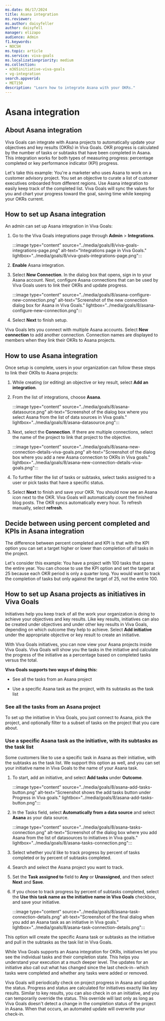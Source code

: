 ```yaml
---
ms.date: 06/17/2024
title: Asana integration
ms.reviewer: 
ms.author: daisyfeller
author: daisyfell
manager: elizapo
audience: Admin
f1.keywords:
- NOCSH
ms.topic: article
ms.service: viva-goals
ms.localizationpriority: medium
ms.collection:  
- m365initiative-viva-goals
- vg-integration
search.appverid:
- MET150
description: "Learn how to integrate Asana with your OKRs."
---
```


# Asana integration

## About Asana integration

Viva Goals can integrate with Asana projects to automatically update your objectives and key results (OKRs) in Viva Goals. OKR progress is calculated by the number of tasks or subtasks that have been completed in Asana. This integration works for both types of measuring progress: percentage completed or key performance indicator (KPI) progress.

Let's take this example: You're a marketer who uses Asana to work on a customer advisory project. You set an objective to curate a list of customer executives onboarded from different regions. Use Asana integration to easily keep track of the completed list. Viva Goals will sync the values for you and chart your progress toward the goal, saving time while keeping your OKRs current.

## How to set up Asana integration

An admin can set up Asana integration in Viva Goals:

1. Go to the Viva Goals integrations page through **Admin** > **Integrations**.

    :::image type="content" source="../media/goals/8/viva-goals-integrations-page.png" alt-text="Integrations page in Viva Goals." lightbox="../media/goals/8/viva-goals-integrations-page.png":::

1. **Enable** Asana integration.

1. Select **New Connection**. In the dialog box that opens, sign in to your Asana account. Next, configure Asana connections that can be used by Viva Goals users to link their OKRs and update progress.

    :::image type="content" source="../media/goals/8/asana-configure-new-connection.png" alt-text="Screenshot of the new connection dialog box for Asana in Viva Goals." lightbox="../media/goals/8/asana-configure-new-connection.png":::

1. Select **Next** to finish setup.

Viva Goals lets you connect with multiple Asana accounts. Select **New connection** to add another connection. Connection names are displayed to members when they link their OKRs to Asana projects.

## How to use Asana integration

Once setup is complete, users in your organization can follow these steps to link their OKRs to Asana projects:

1. While creating (or editing) an objective or key result, select **Add an integration**.

2. From the list of integrations, choose **Asana**.

     :::image type="content" source="../media/goals/8/asana-datasource.png" alt-text="Screenshot of the dialog box where you select Asana from the list of data sources in Viva goals." lightbox="../media/goals/8/asana-datasource.png":::

3. Next, select the **Connection**. If there are multiple connections, select the name of the project to link that project to the objective.

    :::image type="content" source="../media/goals/8/asana-new-connection-details-viva-goals.png" alt-text="Screenshot of the dialog box where you add a new Asana connection to OKRs in Viva goals." lightbox="../media/goals/8/asana-new-connection-details-viva-goals.png":::

4. To further filter the list of tasks or subtasks, select tasks assigned to a user or pick tasks that have a specific status.

5. Select **Next** to finish and save your OKR. You should now see an Asana icon next to the OKR. Viva Goals will automatically count the finished blog posts. The OKR syncs automatically every hour. To refresh manually, select **refresh**.

## Decide between using percent completed and KPIs in Asana integration

The difference between percent completed and KPI is that with the KPI option you can set a target higher or lower than completion of all tasks in the project.

Let's consider this example: You have a project with 100 tasks that spans the entire year. You can choose to use the KPI option and set the target at 25 because each OKR period is only a quarter long. You would want to track the completion of tasks but only against the target of 25, not the entire 100.

## How to set up Asana projects as initiatives in Viva Goals

Initiatives help you keep track of all the work your organization is doing to achieve your objectives and key results. Like key results, initiatives can also be created under objectives and under other key results in Viva Goals, depending on which outcome they help to achieve. Select **Add initiative** under the appropriate objective or key result to create an initiative.

With Viva Goals initiatives, you can now view your Asana projects inside Viva Goals. Viva Goals will show you the tasks in the initiative and calculate the progress of the initiative as a percentage based on completed tasks versus the total.

**Viva Goals supports two ways of doing this:**

- See all the tasks from an Asana project

- Use a specific Asana task as the project, with its subtasks as the task list

### See all the tasks from an Asana project

To set up the initiative in Viva Goals, you just connect to Asana, pick the project, and optionally filter to a subset of tasks on the project that you care about.

### Use a specific Asana task as the initiative, with its subtasks as the task list

Some customers like to use a specific task in Asana as their initiative, with the subtasks as the task list. We support this option as well, and you can set your initiative name in Viva Goals to the name of your Asana task.

1. To start, add an initiative, and select **Add tasks** under **Outcome**.

    :::image type="content" source="../media/goals/8/asana-add-tasks-button.png" alt-text="Screenshot shows the add tasks button under Progress in Viva goals." lightbox="../media/goals/8/asana-add-tasks-button.png":::

2. In the Tasks field, select **Automatically from a data source** and select **Asana** as your data source.

    :::image type="content" source="../media/goals/8/asana-tasks-connection.png" alt-text="Screenshot of the dialog box where you add Asana from the list of datasources to initiatives in Viva goals." lightbox="../media/goals/8/asana-tasks-connection.png":::

3. Select whether you’d like to track progress by percent of tasks completed or by percent of subtasks completed.

4. Search and select the Asana project you want to track.

5. Set the **Task assigned to** field to **Any** or **Unassigned**, and then select **Next** and **Save**.

6. If you chose to track progress by percent of subtasks completed, select the **Use this task name as the initiative name in Viva Goals** checkbox, and save your initiative.

    :::image type="content" source="../media/goals/8/asana-task-connection-details.png" alt-text="Screenshot of the final dialog when you add an Asana task as an initiative in Viva goals." lightbox="../media/goals/8/asana-task-connection-details.png":::

This option will create the specific Asana task or subtasks as the initiative and pull in the subtasks as the task list in Viva Goals.

While Viva Goals supports an Asana integration for OKRs, initiatives let you see the individual tasks and their completion state. This helps you understand your execution at a much deeper level. The updates for an initiative also call out what has changed since the last check-in⏤which tasks were completed and whether any tasks were added or removed.

Viva Goals will periodically check on project progress in Asana and update the status. Progress and status are calculated for initiatives exactly like key results. Similar to key results, you can also check in on an initiative, and you can temporarily override the status. This override will last only as long as Viva Goals doesn't detect a change in the completion status of the project in Asana. When that occurs, an automated update will overwrite your check-in.
